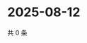 # 2025-08-12

共 0 条

<!-- BEGIN ZHIHUQUESTIONS -->
<!-- 最后更新时间 Tue Aug 12 2025 14:18:38 GMT+0800 (China Standard Time) -->

<!-- END ZHIHUQUESTIONS -->
